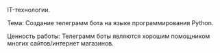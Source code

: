 
IT-технологии.

Тема: Создание телеграмм бота на языке программирования Python.

Ценность работы: Телеграмм боты являются хорошим помощником многих сайтов/интернет магазинов.
